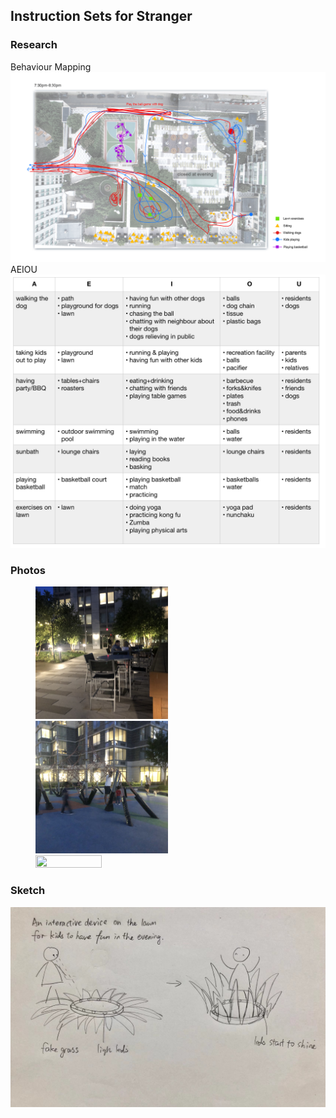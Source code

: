 
## Instruction Sets for Stranger

### Research
Behaviour Mapping
![](https://github.com/EffieSong/effiesong.github.io/raw/master/img-folder/BehaviourMapping.jpg)
AEIOU
![](https://github.com/EffieSong/effiesong.github.io/raw/master/img-folder/AEIOU.jpg)
### Photos
<figure class="third">
    <img src="https://github.com/EffieSong/effiesong.github.io/raw/master/img-folder/IMG_1974.jpg" width="50%" height="50%">
    <img src="https://github.com/EffieSong/effiesong.github.io/raw/master/img-folder/IMG_1978.jpg" width="50%" height="50%">
    <img src="https://github.com/EffieSong/effiesong.github.io/raw/master/img-folder/IMG_1970.jpg" width="50%" height="50%">
</figure>



### Sketch
![](https://github.com/EffieSong/effiesong.github.io/raw/master/img-folder/firstsketch.jpeg)
